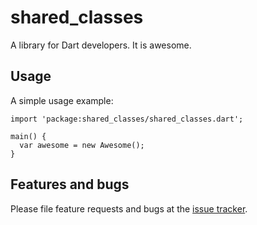 # shared_classes

A library for Dart developers. It is awesome.

## Usage

A simple usage example:

    import 'package:shared_classes/shared_classes.dart';

    main() {
      var awesome = new Awesome();
    }

## Features and bugs

Please file feature requests and bugs at the [issue tracker][tracker].

[tracker]: http://example.com/issues/replaceme
